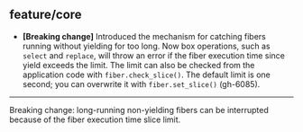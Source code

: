 ## feature/core

* **[Breaking change]** Introduced the mechanism for catching fibers running
  without yielding for too long. Now box operations, such as `select` and
  `replace`, will throw an error if the fiber execution time since yield
  exceeds the limit. The limit can also be checked from the application code
  with `fiber.check_slice()`. The default limit is one second; you can
  overwrite it with `fiber.set_slice()` (gh-6085).

----

Breaking change: long-running non-yielding fibers can be interrupted because of
the fiber execution time slice limit.
